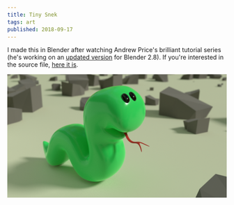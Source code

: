 ```yaml
---
title: Tiny Snek
tags: art
published: 2018-09-17
---
```


I made this in Blender after watching Andrew Price's brilliant tutorial series (he's working on an [updated version](https://www.youtube.com/watch?v=TPrnSACiTJ4) for Blender 2.8). If you're interested in the source file, [here it is](tiny-snek.blend).

![A tiny, green snake amidst a low-poly rock world](tiny-snek.png)
